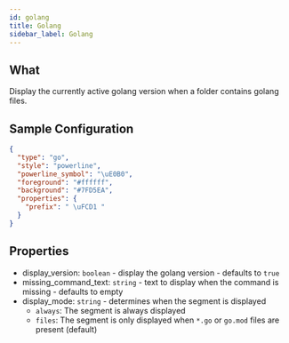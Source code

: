 ```yaml
---
id: golang
title: Golang
sidebar_label: Golang
---
```


## What

Display the currently active golang version when a folder contains golang files.

## Sample Configuration

```json
{
  "type": "go",
  "style": "powerline",
  "powerline_symbol": "\uE0B0",
  "foreground": "#ffffff",
  "background": "#7FD5EA",
  "properties": {
    "prefix": " \uFCD1 "
  }
}
```

## Properties

- display_version: `boolean` - display the golang version - defaults to `true`
- missing_command_text: `string` - text to display when the command is missing - defaults to empty
- display_mode: `string` - determines when the segment is displayed
  - `always`: The segment is always displayed
  - `files`: The segment is only displayed when `*.go` or `go.mod` files are present (default)
